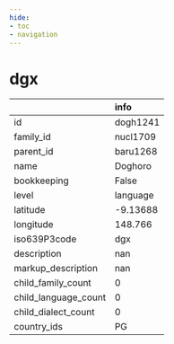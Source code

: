```yaml
---
hide:
- toc
- navigation
---
```

# dgx
|                      | info     |
|:---------------------|:---------|
| id                   | dogh1241 |
| family_id            | nucl1709 |
| parent_id            | baru1268 |
| name                 | Doghoro  |
| bookkeeping          | False    |
| level                | language |
| latitude             | -9.13688 |
| longitude            | 148.766  |
| iso639P3code         | dgx      |
| description          | nan      |
| markup_description   | nan      |
| child_family_count   | 0        |
| child_language_count | 0        |
| child_dialect_count  | 0        |
| country_ids          | PG       |